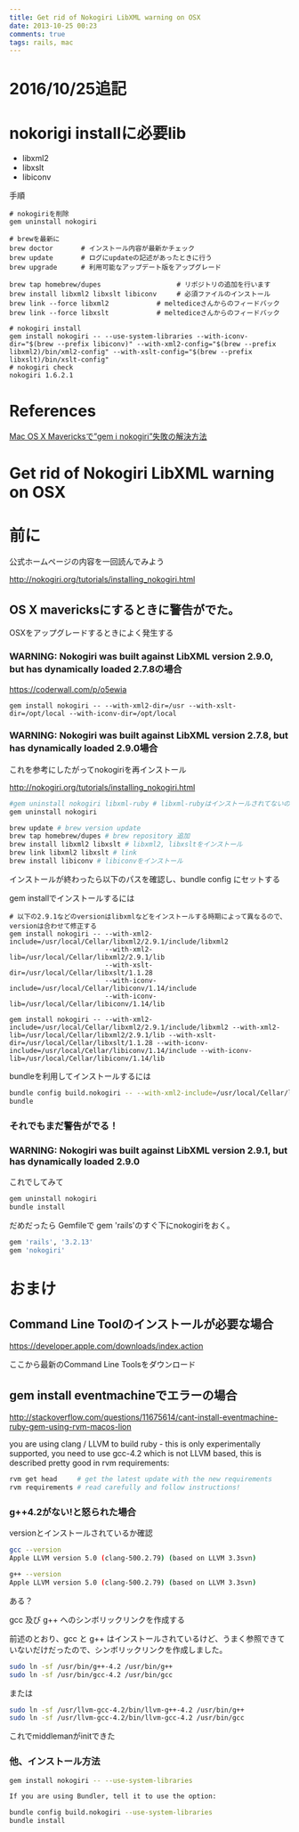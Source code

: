 ```yaml
---
title: Get rid of Nokogiri LibXML warning on OSX
date: 2013-10-25 00:23
comments: true
tags: rails, mac
---
```


2016/10/25追記
============

# nokorigi installに必要lib

+ libxml2
+ libxslt
+ libiconv

手順

```
# nokogiriを削除
gem uninstall nokogiri

# brewを最新に
brew doctor       # インストール内容が最新かチェック
brew update       # ログにupdateの記述があったときに行う
brew upgrade      # 利用可能なアップデート版をアップグレード

brew tap homebrew/dupes                   # リポジトリの追加を行います
brew install libxml2 libxslt libiconv     # 必須ファイルのインストール
brew link --force libxml2            # meltediceさんからのフィードバック
brew link --force libxslt            # meltediceさんからのフィードバック

# nokogiri install
gem install nokogiri -- --use-system-libraries --with-iconv-dir="$(brew --prefix libiconv)" --with-xml2-config="$(brew --prefix libxml2)/bin/xml2-config" --with-xslt-config="$(brew --prefix libxslt)/bin/xslt-config"
# nokogiri check
nokogiri 1.6.2.1
```

# References

[Mac OS X Mavericksで”gem i nokogiri”失敗の解決方法](http://qiita.com/t_732_twit/items/a7956a170b1694f7ffc2)



Get rid of Nokogiri LibXML warning on OSX
====================================


# 前に

公式ホームページの内容を一回読んでみよう

<http://nokogiri.org/tutorials/installing_nokogiri.html>

## OS X mavericksにするときに警告がでた。

OSXをアップグレードするときによく発生する


### WARNING: Nokogiri was built against LibXML version 2.9.0, but has dynamically loaded 2.7.8の場合

<https://coderwall.com/p/o5ewia>

`gem install nokogiri -- --with-xml2-dir=/usr --with-xslt-dir=/opt/local --with-iconv-dir=/opt/local`


### WARNING: Nokogiri was built against LibXML version 2.7.8, but has dynamically loaded 2.9.0場合


これを参考にしたがってnokogiriを再インストール

<http://nokogiri.org/tutorials/installing_nokogiri.html>

```sh
#gem uninstall nokogiri libxml-ruby # libxml-rubyはインストールされてないので下のを使う
gem uninstall nokogiri

brew update # brew version update
brew tap homebrew/dupes # brew repository 追加
brew install libxml2 libxslt # libxml2, libxsltをインストール
brew link libxml2 libxslt # link
brew install libiconv # libiconvをインストール
```

インストールが終わったら以下のパスを確認し、bundle config にセットする


gem installでインストールするには

```
# 以下の2.9.1などのversionはlibxmlなどをインストールする時期によって異なるので、versionは合わせて修正する
gem install nokogiri -- --with-xml2-include=/usr/local/Cellar/libxml2/2.9.1/include/libxml2
                        --with-xml2-lib=/usr/local/Cellar/libxml2/2.9.1/lib
                        --with-xslt-dir=/usr/local/Cellar/libxslt/1.1.28
                        --with-iconv-include=/usr/local/Cellar/libiconv/1.14/include
                        --with-iconv-lib=/usr/local/Cellar/libiconv/1.14/lib

```

`gem install nokogiri -- --with-xml2-include=/usr/local/Cellar/libxml2/2.9.1/include/libxml2 --with-xml2-lib=/usr/local/Cellar/libxml2/2.9.1/lib --with-xslt-dir=/usr/local/Cellar/libxslt/1.1.28 --with-iconv-include=/usr/local/Cellar/libiconv/1.14/include --with-iconv-lib=/usr/local/Cellar/libiconv/1.14/lib`

bundleを利用してインストールするには

```sh
bundle config build.nokogiri -- --with-xml2-include=/usr/local/Cellar/libxml2/2.9.1/include/libxml2 --with-xml2-lib=/usr/local/Cellar/libxml2/2.9.1/lib --with-xslt-dir=/usr/local/Cellar/libxslt/1.1.28 --with-iconv-include=/usr/local/Cellar/libiconv/1.14/include --with-iconv-lib=/usr/local/Cellar/libiconv/1.14/lib--with-xml2-dir=/usr --with-xslt-dir=/opt/local --with-iconv-dir=/opt/local
bundle
```


### それでもまだ警告がでる！

### WARNING: Nokogiri was built against LibXML version 2.9.1, but has dynamically loaded 2.9.0

これでしてみて

```sh
gem uninstall nokogiri
bundle install
```

だめだったら
Gemfileで
gem 'rails'のすぐ下にnokogiriをおく。

```sh
gem 'rails', '3.2.13'
gem 'nokogiri'
```


# おまけ

## Command Line Toolのインストールが必要な場合

<https://developer.apple.com/downloads/index.action>

ここから最新のCommand Line Toolsをダウンロード

## gem install eventmachineでエラーの場合

<http://stackoverflow.com/questions/11675614/cant-install-eventmachine-ruby-gem-using-rvm-macos-lion>

you are using clang / LLVM to build ruby - this is only experimentally supported, you need to use gcc-4.2 which is not LLVM based, this is described pretty good in rvm requirements:

```sh
rvm get head     # get the latest update with the new requirements
rvm requirements # read carefully and follow instructions!
```

### g++4.2がない!と怒られた場合

versionとインストールされているか確認

```sh
gcc --version
Apple LLVM version 5.0 (clang-500.2.79) (based on LLVM 3.3svn)
```

```sh
g++ --version
Apple LLVM version 5.0 (clang-500.2.79) (based on LLVM 3.3svn)
```

ある？

gcc 及び g++ へのシンボリックリンクを作成する

前述のとおり、gcc と g++ はインストールされているけど、うまく参照できていないだけだったので、シンボリックリンクを作成しました。

```sh
sudo ln -sf /usr/bin/g++-4.2 /usr/bin/g++
sudo ln -sf /usr/bin/gcc-4.2 /usr/bin/gcc
```

または

```sh
sudo ln -sf /usr/llvm-gcc-4.2/bin/llvm-g++-4.2 /usr/bin/g++
sudo ln -sf /usr/llvm-gcc-4.2/bin/llvm-gcc-4.2 /usr/bin/gcc
```

これでmiddlemanがinitできた


### 他、インストール方法

```sh
gem install nokogiri -- --use-system-libraries

If you are using Bundler, tell it to use the option:

bundle config build.nokogiri --use-system-libraries
bundle install
```
